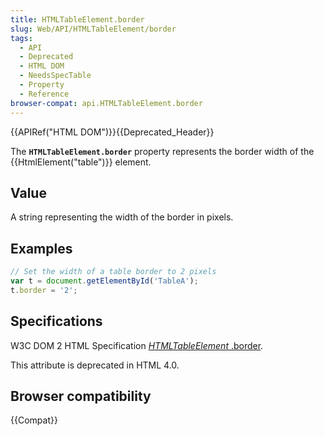 ```yaml
---
title: HTMLTableElement.border
slug: Web/API/HTMLTableElement/border
tags:
  - API
  - Deprecated
  - HTML DOM
  - NeedsSpecTable
  - Property
  - Reference
browser-compat: api.HTMLTableElement.border
---
```

{{APIRef("HTML DOM")}}{{Deprecated_Header}}

The **`HTMLTableElement.border`** property represents the
border width of the {{HtmlElement("table")}} element.

## Value

A string representing the width of the border in pixels.

## Examples

```js
// Set the width of a table border to 2 pixels
var t = document.getElementById('TableA');
t.border = '2';
```

## Specifications

W3C DOM 2 HTML Specification [_HTMLTableElement_
.border](https://www.w3.org/TR/DOM-Level-2-HTML/html.html#ID-50969400).

This attribute is deprecated in HTML 4.0.

## Browser compatibility

{{Compat}}

